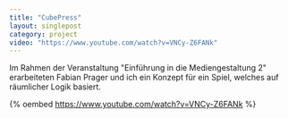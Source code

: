 ```yaml
---
title: "CubePress"
layout: singlepost
category: project
video: "https://www.youtube.com/watch?v=VNCy-Z6FANk"
---
```


Im Rahmen der Veranstaltung "Einführung in die Mediengestaltung 2" erarbeiteten Fabian Prager und ich ein Konzept für ein Spiel, welches auf räumlicher Logik basiert.

{% oembed https://www.youtube.com/watch?v=VNCy-Z6FANk %}